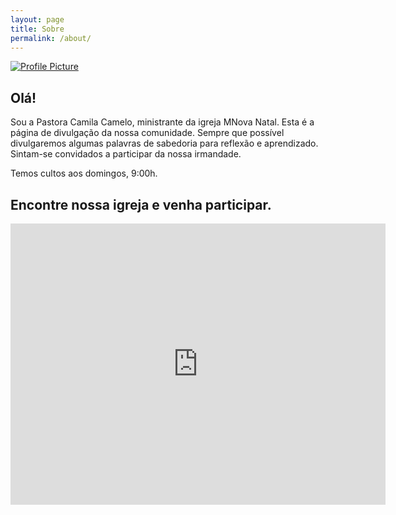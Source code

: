 ```yaml
---
layout: page
title: Sobre
permalink: /about/
---
```


<a href="{{site.baseurl}}/assets/profile-placeholder.jpg"
  data-lightbox="Pra. Camila" data-title="Pastora Camila Camelo">
<img src="{{ site.baseurl }}/assets/profile-placeholder.jpg" title="Profile Picture" class="profile">
</a>


## Olá!

Sou a Pastora Camila Camelo, ministrante da igreja MNova
Natal. Esta é a página de divulgação da nossa comunidade. Sempre que
possível divulgaremos algumas palavras de sabedoria para reflexão e
aprendizado. Sintam-se convidados a participar da nossa irmandade.

Temos cultos aos domingos, 9:00h.

## Encontre nossa igreja e venha participar.

<iframe src="https://www.google.com/maps/embed?pb=!1m13!1m11!1m3!1d803.8642369903741!2d-35.2089051431474!3d-5.889123306491269!2m2!1f0!2f0!3m2!1i1024!2i768!4f13.1!5e1!3m2!1spt-BR!2sbr!4v1504395866831" width="600" height="450" frameborder="0" style="border:0" allowfullscreen></iframe>
